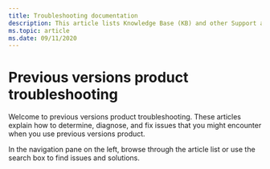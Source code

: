 ```yaml
---
title: Troubleshooting documentation
description: This article lists Knowledge Base (KB) and other Support articles for previous versions product.
ms.topic: article
ms.date: 09/11/2020
---
```

# Previous versions product troubleshooting

Welcome to previous versions product troubleshooting. These articles explain how to determine, diagnose, and fix issues that you might encounter when you use previous versions product.

In the navigation pane on the left, browse through the article list or use the search box to find issues and solutions.
